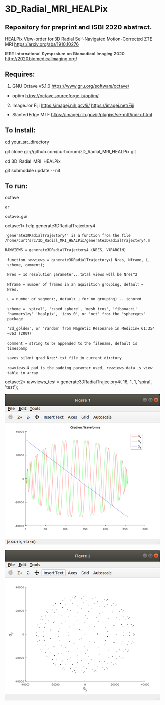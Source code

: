# 3D_Radial_MRI_HEALPix

## Repository for preprint and ISBI 2020 abstract.
HEALPix View-order for 3D Radial Self-Navigated Motion-Corrected ZTE MRI https://arxiv.org/abs/1910.10276

IEEE International Symposium on Biomedical Imaging 2020 http://2020.biomedicalimaging.org/


## Requires:
1. GNU Octave v5.1.0 https://www.gnu.org/software/octave/
- optim https://octave.sourceforge.io/optim/
2. ImageJ or Fiji  https://imagej.nih.gov/ij/  https://imagej.net/Fiji
- Slanted Edge MTF https://imagej.nih.gov/ij/plugins/se-mtf/index.html


## To Install:
  cd your_src_directory

  git clone git://github.com/curtcorum/3D_Radial_MRI_HEALPix.git

  cd 3D_Radial_MRI_HEALPix

  git submodule update --init
  

## To run:
  octave
  
    or
    
  octave_gui
  
octave:1> help generate3DRadialTrajectory4

    'generate3DRadialTrajectory4' is a function from the file /home/curt/src/3D_Radial_MRI_HEALPix/generate3DRadialTrajectory4.m

    RAWVIEWS = generate3DRadialTrajectory4 (NRES, VARARGIN)

     function rawviews = generate3DRadialTrajectory4( Nres, Nframe, L,
     scheme, comment);

     Nres = 1d resolution parameter...total views will be Nres^2

     Nframe = number of frames in an aquisition grouping, default =
     Nres.

     L = number of segments, default 1 for no grouping) ...ignored

     scheme = 'spiral', 'cubed_sphere', 'mesh_icos', 'fibonacci',
     'hammersley' 'healpix', 'icos_0', or 'oct' from the "spherepts"
     package

     '2d_golden', or 'random' from Magnetic Resonance in Medicine 61:354
     –363 (2009)

     comment = string to be appended to the filename, default is
     timespamp

     saves silent_grad_Nres*.txt file in current dirctory

     rawviews.N_pad is the padding paramter used, rawviews.data is view
     table in array

octave:2> rawviews_test = generate3DRadialTrajectory4( 16, 1, 1, 'spiral', 'test');

![Gradients figure](https://github.com/curtcorum/3D_Radial_MRI_HEALPix/blob/master/gradients.png)

![Endpoints figure](https://github.com/curtcorum/3D_Radial_MRI_HEALPix/blob/master/points.png)
